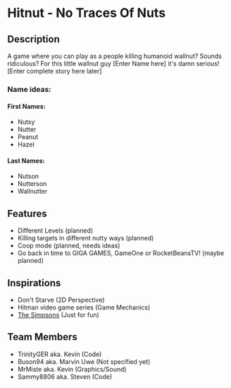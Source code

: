 # Hitnut - No Traces Of Nuts
## Description
A game where you can play as a people killing humanoid wallnut? Sounds ridiculous? For this little wallnut guy [Enter Name here] it's damn serious! [Enter complete story here later]

### Name ideas:
#### First Names:
- Nutsy
- Nutter
- Peanut
- Hazel
#### Last Names:
- Nutson
- Nutterson
- Wallnutter

## Features
- Different Levels (planned)
- Killing targets in different nutty ways (planned)
- Coop mode (planned, needs ideas)
- Go back in time to GIGA GAMES, GameOne or RocketBeansTV! (maybe planned)

## Inspirations
- Don't Starve (2D Perspective)
- Hitman video game series (Game Mechanics)
- [The Simpsons](https://www.youtube.com/watch?v=qwHZbnl9grI) (Just for fun)

## Team Members
- TrinityGER aka. Kevin (Code)
- Buson94 aka. Marvin Uwe (Not specified yet)
- MrMiste aka. Kevin (Graphics/Sound)
- Sammy8806 aka. Steven (Code)